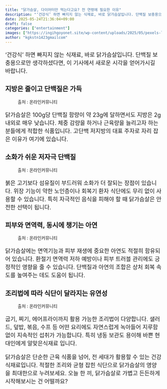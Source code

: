 ```yaml
---
title: "닭가슴살, 다이어터만 먹는다고요? 전 연령에 필요한 이유"
description: "‘건강식’ 하면 빠지지 않는 식재료, 바로 닭가슴살입니다. 단백질 보충용으로만 생각하셨다면, 이 기사에서 새로운 시각을 얻어가시길 바랍니다."
date: 2025-05-24T21:36:04+09:00
draft: false
categories: ["entertainment"]
images: ["https://ingihgoyonet.site/wp-content/uploads/2025/05/pexels-leeloothefirst-5769384-1024x684.jpg", "https://ingihgoyonet.site/wp-content/uploads/2025/05/pexels-fox-58267-24902945-1024x683.jpg", "https://ingihgoyonet.site/wp-content/uploads/2025/05/pexels-artisticated-3386854-1024x683.jpg", "https://ingihgoyonet.site/wp-content/uploads/2025/05/pexels-guvo59-28933154-1024x576.jpg"]
author: "kgkstn1423gmailcom"
---
```


<p style="font-size:18px">‘건강식’ 하면 빠지지 않는 식재료, 바로 닭가슴살입니다. 단백질 보충용으로만 생각하셨다면, 이 기사에서 새로운 시각을 얻어가시길 바랍니다.</p> <h2 >지방은 줄이고 단백질은 가득</h2> <figure ><img src="https://ingihgoyonet.site/wp-content/uploads/2025/05/pexels-leeloothefirst-5769384-1024x684.jpg" alt="" style="aspect-ratio:16/9;object-fit:cover"/><figcaption >출처 : 온라인커뮤니티</figcaption></figure> <p style="font-size:18px">닭가슴살은 100g당 단백질 함량이 약 23g에 달하면서도 지방은 2g 내외로 매우 낮습니다. 체중 감량을 하거나 근육량을 늘리고자 하는 분들에게 적합한 식품입니다. 고단백 저지방의 대표 주자로 자리 잡은 이유가 여기에 있습니다.</p> <h2 >소화가 쉬운 저자극 단백질</h2> <figure ><img src="https://ingihgoyonet.site/wp-content/uploads/2025/05/pexels-fox-58267-24902945-1024x683.jpg" alt="" style="aspect-ratio:16/9;object-fit:cover"/><figcaption >출처 : 온라인커뮤니티</figcaption></figure> <p style="font-size:18px">붉은 고기보다 섬유질이 부드러워 소화가 더 잘되는 장점이 있습니다. 위장 기능이 약한 노인층이나 회복기 환자 식단에도 무리 없이 사용할 수 있습니다. 특히 자극적인 음식을 피해야 할 때 닭가슴살은 안전한 선택이 됩니다.</p> <h2 >피부와 면역력, 동시에 챙기는 아연</h2> <figure ><img src="https://ingihgoyonet.site/wp-content/uploads/2025/05/pexels-artisticated-3386854-1024x683.jpg" alt="" style="aspect-ratio:16/9;object-fit:cover"/><figcaption >출처 : 온라인커뮤니티</figcaption></figure> <p style="font-size:18px">닭가슴살에는 면역기능과 피부 재생에 중요한 아연도 적절히 함유되어 있습니다. 환절기 면역력 저하 예방이나 피부 트러블 관리에도 긍정적인 영향을 줄 수 있습니다. 단백질과 아연의 조합은 상처 회복 속도를 높여주는 데도 도움이 됩니다.</p> <h2 >조리법에 따라 식단이 달라지는 유연성</h2> <figure ><img src="https://ingihgoyonet.site/wp-content/uploads/2025/05/pexels-guvo59-28933154-1024x576.jpg" alt="" style="aspect-ratio:16/9;object-fit:cover"/><figcaption >출처 : 온라인커뮤니티</figcaption></figure> <p style="font-size:18px">굽기, 찌기, 에어프라이까지 활용 가능한 조리법이 다양합니다. 샐러드, 덮밥, 볶음, 수프 등 어떤 요리에도 자연스럽게 녹아들어 지루함 없이 지속적인 섭취가 가능합니다. 특히 냉동 보관도 용이해 바쁜 현대인에게 알맞은식재료 입니다.</p> <p style="font-size:18px">닭가슴살은 단순한 근육 식품을 넘어, 전 세대가 활용할 수 있는 건강 식재료입니다. 적절한 조리와 균형 잡힌 식단으로 닭가슴살의 영양을 최대한으로 누려보세요. 오늘 한 끼, 닭가슴살로 가볍고 든든하게 시작해보시는 건 어떨까요?</p>